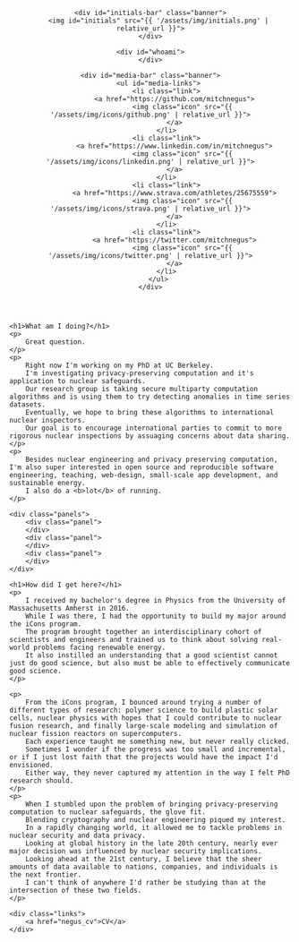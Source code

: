 <header id="lander">

	<div id="initials-bar" class="banner">
		<img id="initials" src="{{ '/assets/img/initials.png' | relative_url }}">
	</div>

	<div id="whoami">
	</div>

	<div id="media-bar" class="banner">
		<ul id="media-links">
			<li class="link">
				<a href="https://github.com/mitchnegus">
					<img class="icon" src="{{ '/assets/img/icons/github.png' | relative_url }}">
				</a>
			</li>
			<li class="link">
				<a href="https://www.linkedin.com/in/mitchnegus">
					<img class="icon" src="{{ '/assets/img/icons/linkedin.png' | relative_url }}">
				</a>
			</li>
			<li class="link">
				<a href="https://www.strava.com/athletes/25675559">
					<img class="icon" src="{{ '/assets/img/icons/strava.png' | relative_url }}">
				</a>
			</li>
			<li class="link">
				<a href="https://twitter.com/mitchnegus">
					<img class="icon" src="{{ '/assets/img/icons/twitter.png' | relative_url }}">
				</a>
			</li>
		</ul>
	</div>
</header>

<main>

	<h1>What am I doing?</h1>
	<p>
		Great question.
	</p>
	<p>
		Right now I'm working on my PhD at UC Berkeley.
		I'm investigating privacy-preserving computation and it's application to nuclear safeguards.
		Our research group is taking secure multiparty computation algorithms and is using them to try detecting anomalies in time series datasets.
		Eventually, we hope to bring these algorithms to international nuclear inspectors.
		Our goal is to encourage international parties to commit to more rigorous nuclear inspections by assuaging concerns about data sharing. 
	</p>
	<p>
		Besides nuclear engineering and privacy preserving computation, I'm also super interested in open source and reproducible software engineering, teaching, web-design, small-scale app development, and sustainable energy.
		I also do a <b>lot</b> of running.
	</p>

	<div class="panels">
		<div class="panel">
		</div>
		<div class="panel">
		</div>
		<div class="panel">
		</div>
	</div>

	<h1>How did I get here?</h1>
	<p>
		I received my bachelor's degree in Physics from the University of Massachusetts Amherst in 2016.
		While I was there, I had the opportunity to build my major around the iCons program.
		The program brought together an interdisciplinary cohort of scientists and engineers and trained us to think about solving real-world problems facing renewable energy.
		It also instilled an understanding that a good scientist cannot just do good science, but also must be able to effectively communicate good science.
	</p>

	<p>
		From the iCons program, I bounced around trying a number of different types of research: polymer science to build plastic solar cells, nuclear physics with hopes that I could contribute to nuclear fusion research, and finally large-scale modeling and simulation of nuclear fission reactors on supercomputers.
		Each experience taught me something new, but never really clicked.
		Sometimes I wonder if the progress was too small and incremental, or if I just lost faith that the projects would have the impact I'd envisioned.
		Either way, they never captured my attention in the way I felt PhD research should.
	</p>
	<p>
		When I stumbled upon the problem of bringing privacy-preserving computation to nuclear safeguards, the glove fit.
		Blending cryptography and nuclear engineering piqued my interest. 
		In a rapidly changing world, it allowed me to tackle problems in nuclear security and data privacy.
		Looking at global history in the late 20th century, nearly ever major decision was influenced by nuclear security implications.
		Looking ahead at the 21st century, I believe that the sheer amounts of data available to nations, companies, and individuals is the next frontier.
		I can't think of anywhere I'd rather be studying than at the intersection of these two fields.
	</p>

	<div class="links">
		<a href="negus_cv">CV</a>
	</div>

</main>
